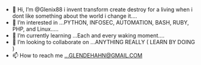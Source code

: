 - 👋 Hi, I’m @Glenix88 i invent transform create destroy for a living when i dont like something about the world i change it....
- 👀 I’m interested in ...PYTHON, INFOSEC, AUTOMATION, BASH, RUBY, PHP, and Linux.....
- 🌱 I’m currently learning ...Each and every waking moment....
- 💞️ I’m looking to collaborate on ...ANYTHING REALLY ( LEARN BY DOING )
- 📫 How to reach me ...GLENDEHAHN@GMAIL.COM

